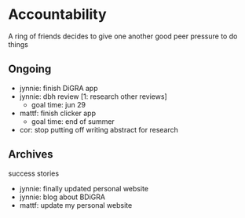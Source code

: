 # Accountability

A ring of friends decides to give one another good peer pressure to do things

## Ongoing

* jynnie: finish DiGRA app
* jynnie: dbh review [1: research other reviews]
  * goal time: jun 29
* mattf: finish clicker app
  * goal time: end of summer
* cor: stop putting off writing abstract for research

## Archives

success stories

* jynnie: finally updated personal website
* jynnie: blog about BDiGRA
* mattf: update my personal website
